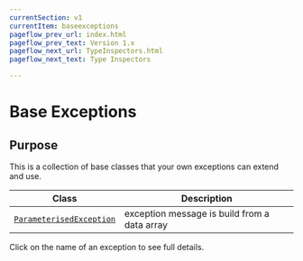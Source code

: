 ```yaml
---
currentSection: v1
currentItem: baseexceptions
pageflow_prev_url: index.html
pageflow_prev_text: Version 1.x
pageflow_next_url: TypeInspectors.html
pageflow_next_text: Type Inspectors

---
```


# Base Exceptions

## Purpose

This is a collection of base classes that your own exceptions can extend and use.

Class | Description
------|------------
[`ParameterisedException`](ParameterisedException.html) | exception message is build from a data array

Click on the name of an exception to see full details.
